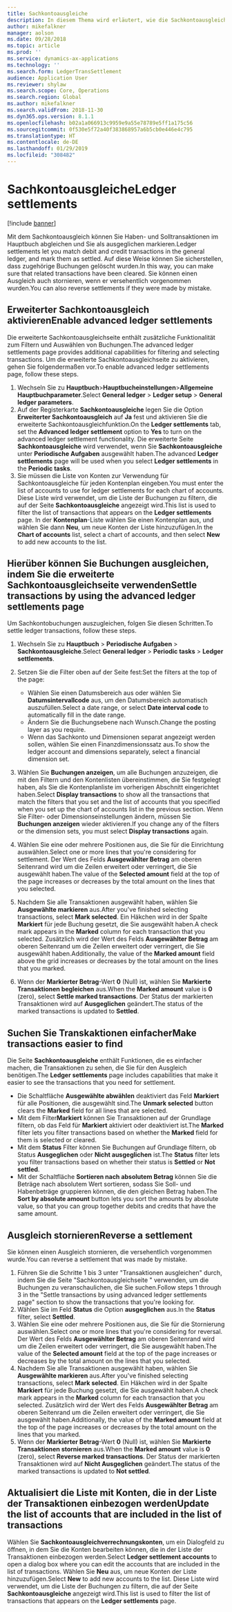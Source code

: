 ```yaml
---
title: Sachkontoausgleiche
description: In diesem Thema wird erläutert, wie die Sachkontoausgleichseite verwendet wird, um Sachkontobuchungen und Stornierungs-Ausgleiche auszugleichen.
author: mikefalkner
manager: aolson
ms.date: 09/28/2018
ms.topic: article
ms.prod: ''
ms.service: dynamics-ax-applications
ms.technology: ''
ms.search.form: LedgerTransSettlement
audience: Application User
ms.reviewer: shylaw
ms.search.scope: Core, Operations
ms.search.region: Global
ms.author: mikefalkner
ms.search.validFrom: 2018-11-30
ms.dyn365.ops.version: 8.1.1
ms.openlocfilehash: b02a1a066913c9959e9a55e78789e5ff1a175c56
ms.sourcegitcommit: 0f530e5f72a40f383868957a6b5cb0e446e4c795
ms.translationtype: HT
ms.contentlocale: de-DE
ms.lasthandoff: 01/29/2019
ms.locfileid: "308482"
---
```

# <a name="ledger-settlements"></a><span data-ttu-id="93994-103">Sachkontoausgleiche</span><span class="sxs-lookup"><span data-stu-id="93994-103">Ledger settlements</span></span>

[!include [banner](../includes/banner.md)]

<span data-ttu-id="93994-104">Mit dem Sachkontoausgleich können Sie Haben- und Solltransaktionen im Hauptbuch abgleichen und Sie als ausgeglichen markieren.</span><span class="sxs-lookup"><span data-stu-id="93994-104">Ledger settlements let you match debit and credit transactions in the general ledger, and mark them as settled.</span></span> <span data-ttu-id="93994-105">Auf diese Weise können Sie sicherstellen, dass zugehörige Buchungen gelöscht wurden.</span><span class="sxs-lookup"><span data-stu-id="93994-105">In this way, you can make sure that related transactions have been cleared.</span></span> <span data-ttu-id="93994-106">Sie können einen Ausgleich auch stornieren, wenn er versehentlich vorgenommen wurden.</span><span class="sxs-lookup"><span data-stu-id="93994-106">You can also reverse settlements if they were made by mistake.</span></span>

## <a name="enable-advanced-ledger-settlements"></a><span data-ttu-id="93994-107">Erweiterter Sachkontoausgleich aktivieren</span><span class="sxs-lookup"><span data-stu-id="93994-107">Enable advanced ledger settlements</span></span>

<span data-ttu-id="93994-108">Die erweiterte Sachkontoausgleichseite enthält zusätzliche Funktionalität zum Filtern und Auswählen von Buchungen.</span><span class="sxs-lookup"><span data-stu-id="93994-108">The advanced ledger settlements page provides additional capabilities for filtering and selecting transactions.</span></span> <span data-ttu-id="93994-109">Um die erweiterte Sachkontoausgleichseite zu aktivieren, gehen Sie folgendermaßen vor.</span><span class="sxs-lookup"><span data-stu-id="93994-109">To enable advanced ledger settlements page, follow these steps.</span></span>

1. <span data-ttu-id="93994-110">Wechseln Sie zu **Hauptbuch**\>**Hauptbucheinstellungen**\>**Allgemeine Hauptbuchparameter**.</span><span class="sxs-lookup"><span data-stu-id="93994-110">Select **General ledger** \> **Ledger setup** \> **General ledger parameters**.</span></span> 
2. <span data-ttu-id="93994-111">Auf der Registerkarte **Sachkontoausgleiche** legen Sie die Option **Erweiterter Sachkontoausgleich** auf **Ja** fest und aktivieren Sie die erweiterte Sachkontoausgleichfunktion.</span><span class="sxs-lookup"><span data-stu-id="93994-111">On the **Ledger settlements** tab, set the **Advanced ledger settlement** option to **Yes** to turn on the advanced ledger settlement functionality.</span></span> <span data-ttu-id="93994-112">Die erweiterte Seite **Sachkontoausgleiche** wird verwendet, wenn Sie **Sachkontoausgleiche** unter **Periodische Aufgaben** ausgewählt haben.</span><span class="sxs-lookup"><span data-stu-id="93994-112">The advanced **Ledger settlements** page will be used when you select **Ledger settlements** in the **Periodic tasks**.</span></span> 
3. <span data-ttu-id="93994-113">Sie müssen die Liste von Konten zur Verwendung für Sachkontoausgleiche für jeden Kontenplan eingeben.</span><span class="sxs-lookup"><span data-stu-id="93994-113">You must enter the list of accounts to use for ledger settlements for each chart of accounts.</span></span> <span data-ttu-id="93994-114">Diese Liste wird verwendet, um die Liste der Buchungen zu filtern, die auf der Seite **Sachkontoausgleiche** angezeigt wird.</span><span class="sxs-lookup"><span data-stu-id="93994-114">This list is used to filter the list of transactions that appears on the **Ledger settlements** page.</span></span> <span data-ttu-id="93994-115">In der **Kontenplan**-Liste wählen Sie einen Kontenplan aus, und wählen Sie dann **Neu**, um neue Konten der Liste hinzuzufügen.</span><span class="sxs-lookup"><span data-stu-id="93994-115">In the **Chart of accounts** list, select a chart of accounts, and then select **New** to add new accounts to the list.</span></span>

## <a name="settle-transactions-by-using-the-advanced-ledger-settlements-page"></a><span data-ttu-id="93994-116">Hierüber können Sie Buchungen ausgleichen, indem Sie die erweiterte Sachkontoausgleichseite verwenden</span><span class="sxs-lookup"><span data-stu-id="93994-116">Settle transactions by using the advanced ledger settlements page</span></span>

<span data-ttu-id="93994-117">Um Sachkontobuchungen auszugleichen, folgen Sie diesen Schritten.</span><span class="sxs-lookup"><span data-stu-id="93994-117">To settle ledger transactions, follow these steps.</span></span>

1. <span data-ttu-id="93994-118">Wechseln Sie zu **Hauptbuch** \> **Periodische Aufgaben** \> **Sachkontoausgleiche**.</span><span class="sxs-lookup"><span data-stu-id="93994-118">Select **General ledger** \> **Periodic tasks** \> **Ledger settlements**.</span></span>
2. <span data-ttu-id="93994-119">Setzen Sie die Filter oben auf der Seite fest:</span><span class="sxs-lookup"><span data-stu-id="93994-119">Set the filters at the top of the page:</span></span>

    - <span data-ttu-id="93994-120">Wählen Sie einen Datumsbereich aus oder wählen Sie **Datumsintervallcode** aus, um den Datumsbereich automatisch auszufüllen.</span><span class="sxs-lookup"><span data-stu-id="93994-120">Select a date range, or select **Date interval code** to automatically fill in the date range.</span></span>
    - <span data-ttu-id="93994-121">Ändern Sie die Buchungsebene nach Wunsch.</span><span class="sxs-lookup"><span data-stu-id="93994-121">Change the posting layer as you require.</span></span>
    - <span data-ttu-id="93994-122">Wenn das Sachkonto und Dimensionen separat angezeigt werden sollen, wählen Sie einen Finanzdimensionssatz aus.</span><span class="sxs-lookup"><span data-stu-id="93994-122">To show the ledger account and dimensions separately, select a financial dimension set.</span></span>

3. <span data-ttu-id="93994-123">Wählen Sie **Buchungen anzeigen**, um alle Buchungen anzuzeigen, die mit den Filtern und den  Kontenlisten übereinstimmen, die Sie festgelegt haben, als Sie die Kontenplanliste im vorherigen Abschnitt eingerichtet haben.</span><span class="sxs-lookup"><span data-stu-id="93994-123">Select **Display transactions** to show all the transactions that match the filters that you set and the list of accounts that you specified when you set up the chart of accounts list in the previous section.</span></span> <span data-ttu-id="93994-124">Wenn Sie Filter- oder Dimensionseinstellungen ändern, müssen Sie **Buchungen anzeigen** wieder aktivieren.</span><span class="sxs-lookup"><span data-stu-id="93994-124">If you change any of the filters or the dimension sets, you must select **Display transactions** again.</span></span>
4. <span data-ttu-id="93994-125">Wählen Sie eine oder mehrere Positionen aus, die Sie für die Einrichtung auswählen.</span><span class="sxs-lookup"><span data-stu-id="93994-125">Select one or more lines that you're considering for settlement.</span></span> <span data-ttu-id="93994-126">Der Wert des Felds **Ausgewählter Betrag** am oberen Seitenrand wird um die Zeilen erweitert oder verringert, die Sie ausgewählt haben.</span><span class="sxs-lookup"><span data-stu-id="93994-126">The value of the **Selected amount** field at the top of the page increases or decreases by the total amount on the lines that you selected.</span></span>
5. <span data-ttu-id="93994-127">Nachdem Sie alle Transaktionen ausgewählt haben, wählen Sie **Ausgewählte markieren** aus.</span><span class="sxs-lookup"><span data-stu-id="93994-127">After you've finished selecting transactions, select **Mark selected**.</span></span> <span data-ttu-id="93994-128">Ein Häkchen wird in der Spalte **Markiert** für jede Buchung gesetzt, die Sie ausgewählt haben.</span><span class="sxs-lookup"><span data-stu-id="93994-128">A check mark appears in the **Marked** column for each transaction that you selected.</span></span> <span data-ttu-id="93994-129">Zusätzlich wird der Wert des Felds **Ausgewählter Betrag** am oberen Seitenrand um die Zeilen erweitert oder verringert, die Sie ausgewählt haben.</span><span class="sxs-lookup"><span data-stu-id="93994-129">Additionally, the value of the **Marked amount** field above the grid increases or decreases by the total amount on the lines that you marked.</span></span>
6. <span data-ttu-id="93994-130">Wenn der **Markierter Betrag**-Wert **0** (Null) ist, wählen Sie **Markierte Transaktionen begleichen** aus.</span><span class="sxs-lookup"><span data-stu-id="93994-130">When the **Marked amount** value is **0** (zero), select **Settle marked transactions**.</span></span> <span data-ttu-id="93994-131">Der Status der markierten Transaktionen wird auf **Ausgeglichen** geändert.</span><span class="sxs-lookup"><span data-stu-id="93994-131">The status of the marked transactions is updated to **Settled**.</span></span>

## <a name="make-transactions-easier-to-find"></a><span data-ttu-id="93994-132">Suchen Sie Transkaktionen einfacher</span><span class="sxs-lookup"><span data-stu-id="93994-132">Make transactions easier to find</span></span>

<span data-ttu-id="93994-133">Die Seite **Sachkontoausgleiche** enthält Funktionen, die es einfacher machen, die Transaktionen zu sehen, die Sie für den Ausgleich benötigen.</span><span class="sxs-lookup"><span data-stu-id="93994-133">The **Ledger settlements** page includes capabilities that make it easier to see the transactions that you need for settlement.</span></span>

- <span data-ttu-id="93994-134">Die Schaltfläche **Ausgewählte abwählen** deaktiviert das Feld **Markiert** für alle Positionen, die ausgewählt sind.</span><span class="sxs-lookup"><span data-stu-id="93994-134">The **Unmark selected** button clears the **Marked** field for all lines that are selected.</span></span>
- <span data-ttu-id="93994-135">Mit dem Filter**Markiert** können Sie Transaktionen auf der Grundlage filtern, ob das Feld für **Markiert** aktiviert oder deaktiviert ist.</span><span class="sxs-lookup"><span data-stu-id="93994-135">The **Marked** filter lets you filter transactions based on whether the **Marked** field for them is selected or cleared.</span></span>
- <span data-ttu-id="93994-136">Mit dem **Status** Filter können Sie Buchungen auf Grundlage filtern, ob Status **Ausgeglichen** oder **Nicht ausgeglichen** ist.</span><span class="sxs-lookup"><span data-stu-id="93994-136">The **Status** filter lets you filter transactions based on whether their status is **Settled** or **Not settled**.</span></span>
- <span data-ttu-id="93994-137">Mit der Schaltfläche **Sortieren nach absolutem Betrag** können Sie die Beträge nach absolutem Wert sortieren, sodass Sie Soll- und Habenbeträge gruppieren können, die den gleichen Betrag haben.</span><span class="sxs-lookup"><span data-stu-id="93994-137">The **Sort by absolute amount** button lets you sort the amounts by absolute value, so that you can group together debits and credits that have the same amount.</span></span>

## <a name="reverse-a-settlement"></a><span data-ttu-id="93994-138">Ausgleich stornieren</span><span class="sxs-lookup"><span data-stu-id="93994-138">Reverse a settlement</span></span>

<span data-ttu-id="93994-139">Sie können einen Ausgleich stornieren, die versehentlich vorgenommen wurde.</span><span class="sxs-lookup"><span data-stu-id="93994-139">You can reverse a settlement that was made by mistake.</span></span>

1. <span data-ttu-id="93994-140">Führen Sie die Schritte 1 bis 3 unter "Transaktionen ausgleichen" durch, indem Sie die Seite  "Sachkontoausgleichseite " verwenden, um die Buchungen zu veranschaulichen, die Sie suchen.</span><span class="sxs-lookup"><span data-stu-id="93994-140">Follow steps 1 through 3 in the "Settle transactions by using advanced ledger settlements page" section to show the transactions that you're looking for.</span></span>
2. <span data-ttu-id="93994-141">Wählen Sie im Feld **Status** die Option **ausgeglichen** aus.</span><span class="sxs-lookup"><span data-stu-id="93994-141">In the **Status** filter, select **Settled**.</span></span>
3. <span data-ttu-id="93994-142">Wählen Sie eine oder mehrere Positionen aus, die Sie für die Stornierung auswählen.</span><span class="sxs-lookup"><span data-stu-id="93994-142">Select one or more lines that you're considering for reversal.</span></span> <span data-ttu-id="93994-143">Der Wert des Felds **Ausgewählter Betrag** am oberen Seitenrand wird um die Zeilen erweitert oder verringert, die Sie ausgewählt haben.</span><span class="sxs-lookup"><span data-stu-id="93994-143">The value of the **Selected amount** field at the top of the page increases or decreases by the total amount on the lines that you selected.</span></span>
4. <span data-ttu-id="93994-144">Nachdem Sie alle Transaktionen ausgewählt haben, wählen Sie **Ausgewählte markieren** aus.</span><span class="sxs-lookup"><span data-stu-id="93994-144">After you've finished selecting transactions, select **Mark selected**.</span></span> <span data-ttu-id="93994-145">Ein Häkchen wird in der Spalte **Markiert** für jede Buchung gesetzt, die Sie ausgewählt haben.</span><span class="sxs-lookup"><span data-stu-id="93994-145">A check mark appears in the **Marked** column for each transaction that you selected.</span></span> <span data-ttu-id="93994-146">Zusätzlich wird der Wert des Felds **Ausgewählter Betrag** am oberen Seitenrand um die Zeilen erweitert oder verringert, die Sie ausgewählt haben.</span><span class="sxs-lookup"><span data-stu-id="93994-146">Additionally, the value of the **Marked amount** field at the top of the page increases or decreases by the total amount on the lines that you marked.</span></span>
5. <span data-ttu-id="93994-147">Wenn der **Markierter Betrag**-Wert **0** (Null) ist, wählen Sie **Markierte Transaktionen stornieren** aus.</span><span class="sxs-lookup"><span data-stu-id="93994-147">When the **Marked amount** value is **0** (zero), select **Reverse marked transactions**.</span></span> <span data-ttu-id="93994-148">Der Status der markierten Transaktionen wird auf **Nicht Ausgeglichen** geändert.</span><span class="sxs-lookup"><span data-stu-id="93994-148">The status of the marked transactions is updated to **Not settled**.</span></span>

## <a name="update-the-list-of-accounts-that-are-included-in-the-list-of-transactions"></a><span data-ttu-id="93994-149">Aktualisiert die Liste mit Konten, die in der Liste der Transaktionen einbezogen werden</span><span class="sxs-lookup"><span data-stu-id="93994-149">Update the list of accounts that are included in the list of transactions</span></span>

<span data-ttu-id="93994-150">Wählen Sie **Sachkontoausgleichverrechnungskonten**, um ein Dialogfeld zu öffnen, in dem Sie die Konten bearbeiten können, die in der Liste der Transaktionen einbezogen werden.</span><span class="sxs-lookup"><span data-stu-id="93994-150">Select **Ledger settlement accounts** to open a dialog box where you can edit the accounts that are included in the list of transactions.</span></span> <span data-ttu-id="93994-151">Wählen Sie **Neu** aus, um neue Konten der Liste hinzuzufügen.</span><span class="sxs-lookup"><span data-stu-id="93994-151">Select **New** to add new accounts to the list.</span></span> <span data-ttu-id="93994-152">Diese Liste wird verwendet, um die Liste der Buchungen zu filtern, die auf der Seite **Sachkontoausgleiche** angezeigt wird.</span><span class="sxs-lookup"><span data-stu-id="93994-152">This list is used to filter the list of transactions that appears on the **Ledger settlements** page.</span></span>
